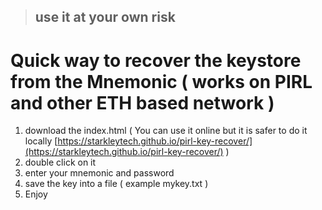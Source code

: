 > ## use it at your own risk

# Quick way to recover the keystore from the Mnemonic ( works on PIRL and other ETH based network )

1) download  the index.html ( You can use it online but it is safer to do it locally [https://starkleytech.github.io/pirl-key-recover/](https://starkleytech.github.io/pirl-key-recover/) )
2) double click on it
3) enter your mnemonic and password
4) save the key into a file ( example mykey.txt )
5) Enjoy

